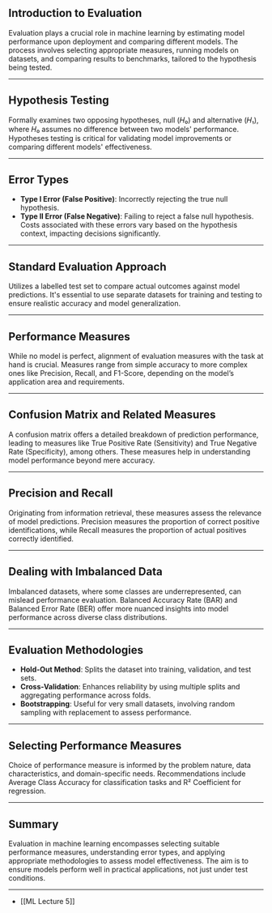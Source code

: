 ## Introduction to Evaluation
Evaluation plays a crucial role in machine learning by estimating model performance upon deployment and comparing different models. The process involves selecting appropriate measures, running models on datasets, and comparing results to benchmarks, tailored to the hypothesis being tested.

---

## Hypothesis Testing
Formally examines two opposing hypotheses, null (𝐻₀) and alternative (𝐻₁), where 𝐻₀ assumes no difference between two models' performance. Hypotheses testing is critical for validating model improvements or comparing different models' effectiveness.

---

## Error Types
- **Type I Error (False Positive)**: Incorrectly rejecting the true null hypothesis.
- **Type II Error (False Negative)**: Failing to reject a false null hypothesis.
Costs associated with these errors vary based on the hypothesis context, impacting decisions significantly.

---

## Standard Evaluation Approach
Utilizes a labelled test set to compare actual outcomes against model predictions. It's essential to use separate datasets for training and testing to ensure realistic accuracy and model generalization.

---

## Performance Measures
While no model is perfect, alignment of evaluation measures with the task at hand is crucial. Measures range from simple accuracy to more complex ones like Precision, Recall, and F1-Score, depending on the model’s application area and requirements.

---

## Confusion Matrix and Related Measures
A confusion matrix offers a detailed breakdown of prediction performance, leading to measures like True Positive Rate (Sensitivity) and True Negative Rate (Specificity), among others. These measures help in understanding model performance beyond mere accuracy.

---

## Precision and Recall
Originating from information retrieval, these measures assess the relevance of model predictions. Precision measures the proportion of correct positive identifications, while Recall measures the proportion of actual positives correctly identified.

---

## Dealing with Imbalanced Data
Imbalanced datasets, where some classes are underrepresented, can mislead performance evaluation. Balanced Accuracy Rate (BAR) and Balanced Error Rate (BER) offer more nuanced insights into model performance across diverse class distributions.

---

## Evaluation Methodologies
- **Hold-Out Method**: Splits the dataset into training, validation, and test sets.
- **Cross-Validation**: Enhances reliability by using multiple splits and aggregating performance across folds.
- **Bootstrapping**: Useful for very small datasets, involving random sampling with replacement to assess performance.

---

## Selecting Performance Measures
Choice of performance measure is informed by the problem nature, data characteristics, and domain-specific needs. Recommendations include Average Class Accuracy for classification tasks and R² Coefficient for regression.

---

## Summary
Evaluation in machine learning encompasses selecting suitable performance measures, understanding error types, and applying appropriate methodologies to assess model effectiveness. The aim is to ensure models perform well in practical applications, not just under test conditions.

---
* [[ML Lecture 5]]
